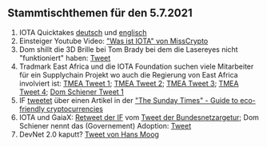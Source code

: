 ## Stammtischthemen für den 5.7.2021

1. IOTA Quicktakes [deutsch](https://www.youtube.com/watch?v=cmrqZjshai8) und [englisch](https://www.youtube.com/watch?v=uF3P8ZiYmTE)
2. Einsteiger Youtube Video: ["Was ist IOTA" von MissCrypto](https://www.youtube.com/watch?v=9PCvLcCjqbs)
3. Dom shillt die 3D Brille bei Tom Brady bei dem die Lasereyes nicht "funktioniert" haben: [Tweet](https://twitter.com/DomSchiener/status/1409806175068098564?s=20)
4. Tradmark East Africa und die IOTA Foundation suchen viele Mitarbeiter für ein Supplychain Projekt wo auch die Regierung von East Africa involviert ist: [TMEA Tweet 1](https://twitter.com/TradeMarkEastA/status/1409864699454312450?s=20); [TMEA Tweet 2](https://twitter.com/TradeMarkEastA/status/1409864707608092672?s=20); [TMEA Tweet 3](https://twitter.com/TradeMarkEastA/status/1409863494846062594?s=20); [TMEA Tweet 4](https://twitter.com/TradeMarkEastA/status/1409863501653417984?s=20); [Dom Schiener Tweet 1](https://twitter.com/DomSchiener/status/1409849187026587650?s=20)
5. IF [tweetet](https://twitter.com/iota/status/1409825229011050519?s=20) über einen Artikel in der ["The Sunday Times" - Guide to eco-friendly cryptocurrencies](https://www.thetimes.co.uk/money-mentor/article/eco-friendly-cryptocurrencies/)
6. IOTA und GaiaX: [Retweet der IF](https://twitter.com/iota/status/1410181163373805573?s=20) vom [Tweet der Bundesnetzargetur](https://twitter.com/bnetza/status/1410143084181065732?s=20); Dom Schiener nennt das (Governement) Adoption: [Tweet](https://twitter.com/DomSchiener/status/1410185144691011586?s=20)
7. DevNet 2.0 kaputt? [Tweet von Hans Moog](https://twitter.com/hus_qy/status/1410187917704765440?s=20)
